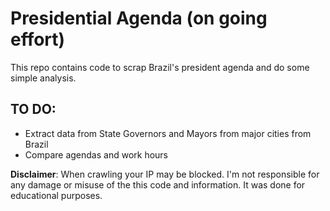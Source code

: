# Presidential Agenda (on going effort)

This repo contains code to scrap Brazil's president agenda and do some simple analysis. 

## TO DO: 
* Extract data from State Governors and Mayors from major cities from Brazil 
* Compare agendas and work hours 

**Disclaimer**: When crawling your IP may be blocked. I'm not responsible for any damage or misuse of the this code and information.
It was done for educational purposes. 